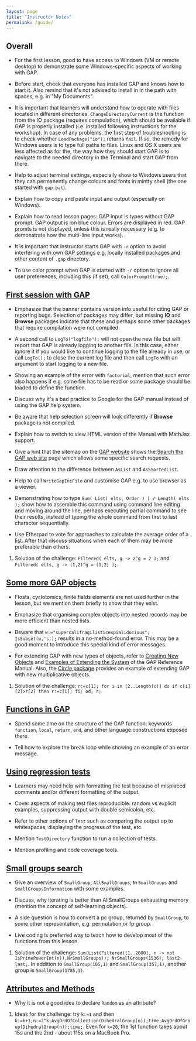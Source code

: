 ```yaml
---
layout: page
title: "Instructor Notes"
permalink: /guide/
---
```


## Overall

* For the first lesson, good to have access to Windows (VM or remote desktop) to
demonstrate some Windows-specific aspects of working with GAP.

* Before start, check that everyone has installed GAP and knows how to start it.
Also remind that it's not advised to install in in the path with spaces, e.g. in
"My Documents".

* It is important that learners will understand how to operate with files
located in different directories. `ChangeDirectoryCurrent` is the function
from the IO package (requires compulation), which should be available if
GAP is properly installed (i.e. installed following instructions for the
workshop). In case of any problems, the first step of troubleshooting is
to check whether `LoadPackage("io");` returns `fail`. If so, the remedy
for Windows users is to type full paths to files. Linux and OS X users
are less affected as for the, the way how they should start GAP is to
navigate to the needed directory in the Terminal and start GAP from there.

* Help to adjust terminal settings, especially show to Windows users that they
can permanently change colours and fonts in mintty shell (the one started with
`gap.bat`).

* Explain how to copy and paste input and output (especially on Windows).

* Explain how to read lesson pages: GAP input is types without GAP prompt.
GAP output is ion blue colour. Errors are displayed in red. GAP promts is
not displayed, unless this is really necessary (e.g. to demonstrate how the
multi-line input works).

* It is important that instructor starts GAP with `-r` option to avoid
interfering with own GAP settings e.g. locally installed packages and
other content of `.gap` directory.

* To use color prompt when GAP is started with `-r` option to ignore all user
preferences, including this (if set), call `ColorPrompt(true);`.

## [First session with GAP](01-command-line.html)

* Emphasize that the banner contains version info useful for citing GAP or
reporting bugs. Selection of packages may differ, but missing **IO** and
**Browse** packages indicate that these and perhaps some other packages
that require compilation were not compiled.

* A second call to `LogTo("logfile");` will not open the new file but will report
that GAP is already logging to another file. In this case, either ignore it if
you would like to continue logging to the file already in use, or call `LogTo();`
to close the current log file and then call `LogTo` with an argument to start
logging to a new file.

* Showing an example of the error with `factorial`, mention that such error
also happens if e.g. some file has to be read or some package should be loaded
to define the function.

* Discuss why it's a bad practice to Google for the GAP manual instead of
using the GAP help system.

* Be aware that help selection screen will look differently if **Browse**
package is not compiled.

* Explain how to switch to view HTML version of the Manual with MathJax support.

* Give a hint that the sitemap on the [GAP website](http://www.gap-system.org)
shows the [Search the GAP web site](http://www.gap-system.org/search.html) page
which allows some specific search requests.

* Draw attention to the difference between `AsList` and `AsSSortedList`.

* Help to call `WriteGapIniFile` and customise GAP e.g. to use browser as a
viewer.

* Demonstrating how to type `Sum( List( elts, Order ) ) / Length( elts );`
show how to assemble this command using command line editing and moving
around the line, perhaps executing partial command to see their results,
instead of typing the whole command from first to last character sequentially.

* Use Etherpad to vote for approaches to calculate the average order of a list.
After that discuss situations when each of them may be more preferable than others.

1.  Solution of the challenge: `Filtered( elts, g -> 2^g = 2 );` and `Filtered( elts, g -> (1,2)^g = (1,2) );`.


## [Some more GAP objects](02-some-objects.html)

* Floats, cyclotomics, finite fields elements are not used further in the
lesson, but we mention them briefly to show that they exist.

* Emphasize that organising complex objects into nested records may
be more efficient than nested lists.

* Beware that `w:="supercalifragilisticexpialidocious"; IsSubset(w,'s');`
results in a no-method-found error. This may be a good moment to introduce
this special kind of error messages.

* For extending GAP with new types of objects, refer to
[Creating New Objects](http://www.gap-system.org/Manuals/doc/ref/chap79.html)
and [Examples of Extending the System](http://www.gap-system.org/Manuals/doc/ref/chap80.html)
of the GAP Reference Manual.
Also, the [Circle package](http://www.gap-system.org/Packages/circle.html)
provides an example of extending GAP with new multiplicative objects.

1.  Solution of the challenge: `r:=c[1]; for i in [2..Length(c)] do if c[i][2]>r[2] then r:=c[i]; fi; od; r;`


## [Functions in GAP](03-func.html)

* Spend some time on the structure of the GAP function: keywords `function`,
`local`, `return`, `end`, and other language constructions exposed there.

* Tell how to explore the break loop while showing an example of an error
message.


## [Using regression tests](04-testing.html)

* Learners may need help with formatting the test because of misplaced comments
and/or different formatting of the output.

* Cover aspects of making test files reproducible: random vs explicit examples,
suppressing output with double semicolon, etc.

* Refer to other options of `Test` such as comparing the output up to
whitespaces, displaying the progress of the test, etc.

* Mention `TestDirectory` function to run a collection of tests.

* Mention profiling and code coverage tools.


## [Small groups search](05-small-groups.html)

* Give an overview of `SmallGroup`, `AllSmallGroups`, `NrSmallGroups` and
`SmallGroupsInformation` with some examples.

* Discuss, why iterating is better than AllSmallGroups exhausting memory
  (mention the concept of self-learning objects).

* A side question is how to convert a pc group, returned by `SmallGroup`, to
some other representation, e.g. permutation or fp group.

* Live coding is preferred way to teach how to develop most of the functions
from this lesson.


1.  Solution of the challenge: `Sum(List(Filtered([1..2000], n -> not IsPrimePowerInt(n)),NrSmallGroups)); NrSmallGroups(1536); last2-last;`. In addition to `SmallGroup(105,1)` and
`SmallGroup(357,1)`, another group is `SmallGroup(1785,1)`.

## [Attributes and Methods](06-attributes.html)

* Why it is not a good idea to declare `Random` as an attribute?

1.  Ideas for the challenge: try `k:=1` and then `k:=k+1;n:=2^k;AvgOrdOfCollection(DihedralGroup(n));time;AvgOrdOfGroup(DihedralGroup(n));time;`.
Even for `k=20`, the 1st function takes about 15s and the 2nd - about 115s on a MacBook Pro.
